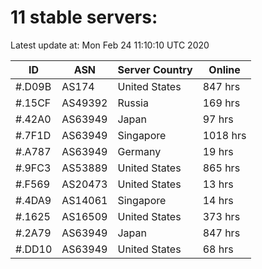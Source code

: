 # 11 stable servers:

Latest update at: Mon Feb 24 11:10:10 UTC 2020

| ID | ASN | Server Country | Online |
| -- | --- | -------------- | ------ |
| #.D09B | AS174 | United States | 847 hrs |
| #.15CF | AS49392 | Russia | 169 hrs |
| #.42A0 | AS63949 | Japan | 97 hrs |
| #.7F1D | AS63949 | Singapore | 1018 hrs |
| #.A787 | AS63949 | Germany | 19 hrs |
| #.9FC3 | AS53889 | United States | 865 hrs |
| #.F569 | AS20473 | United States | 13 hrs |
| #.4DA9 | AS14061 | Singapore | 14 hrs |
| #.1625 | AS16509 | United States | 373 hrs |
| #.2A79 | AS63949 | Japan | 847 hrs |
| #.DD10 | AS63949 | United States | 68 hrs |


